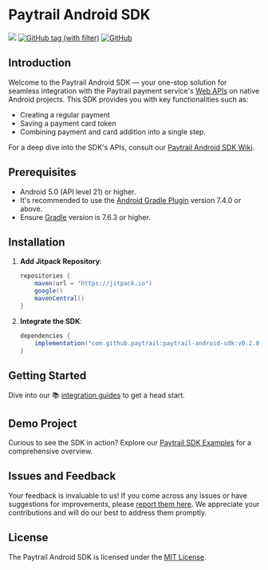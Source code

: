 # Paytrail Android SDK

[![](https://jitpack.io/v/paytrail/paytrail-android-sdk.svg)](https://jitpack.io/#paytrail/paytrail-android-sdk)
[![GitHub tag (with filter)](https://img.shields.io/github/v/tag/paytrail/paytrail-android-sdk)](https://github.com/paytrail/paytrail-android-sdk/releases)
[![GitHub](https://img.shields.io/github/license/paytrail/paytrail-android-sdk)]((https://github.com/paytrail/paytrail-android-sdk/blob/main/LICENSE))
## Introduction

Welcome to the Paytrail Android SDK — your one-stop solution for seamless integration with the Paytrail payment service's [Web APIs](https://docs.paytrail.com/#/?id=paytrail-payment-api) on native Android projects. This SDK provides you with key functionalities such as:

- Creating a regular payment
- Saving a payment card token
- Combining payment and card addition into a single step.

For a deep dive into the SDK's APIs, consult our [Paytrail Android SDK Wiki](https://github.com/paytrail/paytrail-android-sdk/wiki).

## Prerequisites

- Android 5.0 (API level 21) or higher.
- It's recommended to use the [Android Gradle Plugin](https://developer.android.com/studio/releases/gradle-plugin) version 7.4.0 or above.
- Ensure [Gradle](https://gradle.org/releases/) version is 7.6.3 or higher.

## Installation

1. **Add Jitpack Repository**:

   ```groovy
   repositories {  
       maven(url = "https://jitpack.io")
       google()  
       mavenCentral()
   }
   ```

2. **Integrate the SDK**:

   ```groovy
   dependencies {
       implementation("com.github.paytrail:paytrail-android-sdk:v0.2.0-beta")
   }
   ```

## Getting Started

Dive into our 📚 [integration guides](https://github.com/paytrail/paytrail-android-sdk/wiki/Let's-start) to get a head start.

## Demo Project

Curious to see the SDK in action? Explore our [Paytrail SDK Examples](https://github.com/paytrail/paytrail-android-sdk/tree/main/demo-app) for a comprehensive overview.

## Issues and Feedback

Your feedback is invaluable to us! If you come across any issues or have suggestions for improvements, please [report them here](https://github.com/paytrail/paytrail-android-sdk/issues). We appreciate your contributions and will do our best to address them promptly.

## License

The Paytrail Android SDK is licensed under the [MIT License](https://github.com/paytrail/paytrail-android-sdk/blob/main/LICENSE).
